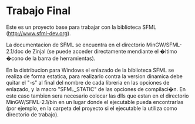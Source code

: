 # Trabajo Final

Este es un proyecto base para trabajar con la biblioteca SFML (http://www.sfml-dev.org).

La documentacion de SFML se encuentra en el directorio MinGW/SFML-2.1/doc de ZinjaI (se puede acceder directamente mendiante el �ltimo �cono de la barra de herramientas).

En la distribucion para Windows el enlazado de la biblioteca SFML se realiza de forma estatica, para realizarlo contra la version dinamica debe quitar el "-s" al final del nombre de cada libreria en las opciones de enlazado, y la macro "SFML_STATIC" de las opciones de compilaci�n. En este caso tambien sera necesario colocar las dlls que estan en el directorio MinGW/SFML-2.1/bin en un lugar donde el ejecutable pueda encontrarlas (por ejemplo, en la carpeta del proyecto si el ejecutable la utiliza como directorio de trabajo).

